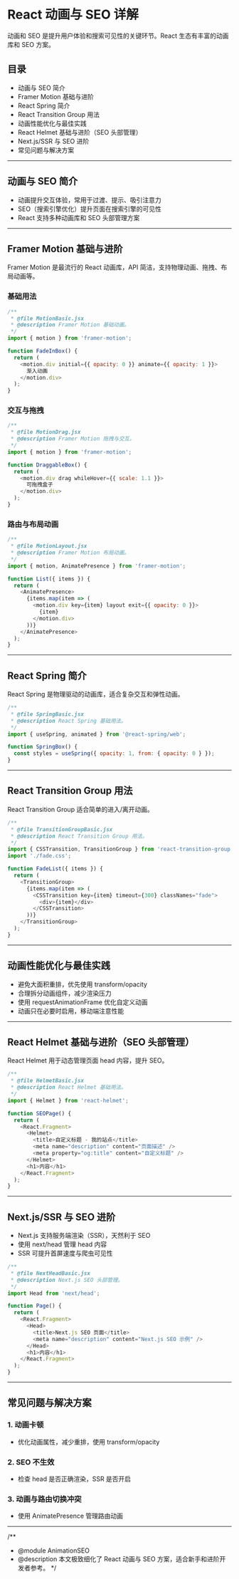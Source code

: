 # React 动画与 SEO 详解

动画和 SEO 是提升用户体验和搜索可见性的关键环节。React 生态有丰富的动画库和 SEO 方案。

## 目录
- 动画与 SEO 简介
- Framer Motion 基础与进阶
- React Spring 简介
- React Transition Group 用法
- 动画性能优化与最佳实践
- React Helmet 基础与进阶（SEO 头部管理）
- Next.js/SSR 与 SEO 进阶
- 常见问题与解决方案

---

## 动画与 SEO 简介

- 动画提升交互体验，常用于过渡、提示、吸引注意力
- SEO（搜索引擎优化）提升页面在搜索引擎的可见性
- React 支持多种动画库和 SEO 头部管理方案

---

## Framer Motion 基础与进阶

Framer Motion 是最流行的 React 动画库，API 简洁，支持物理动画、拖拽、布局动画等。

### 基础用法

```js
/**
 * @file MotionBasic.jsx
 * @description Framer Motion 基础动画。
 */
import { motion } from 'framer-motion';

function FadeInBox() {
  return (
    <motion.div initial={{ opacity: 0 }} animate={{ opacity: 1 }}>
      渐入动画
    </motion.div>
  );
}
```

### 交互与拖拽

```js
/**
 * @file MotionDrag.jsx
 * @description Framer Motion 拖拽与交互。
 */
import { motion } from 'framer-motion';

function DraggableBox() {
  return (
    <motion.div drag whileHover={{ scale: 1.1 }}>
      可拖拽盒子
    </motion.div>
  );
}
```

### 路由与布局动画

```js
/**
 * @file MotionLayout.jsx
 * @description Framer Motion 布局动画。
 */
import { motion, AnimatePresence } from 'framer-motion';

function List({ items }) {
  return (
    <AnimatePresence>
      {items.map(item => (
        <motion.div key={item} layout exit={{ opacity: 0 }}>
          {item}
        </motion.div>
      ))}
    </AnimatePresence>
  );
}
```

---

## React Spring 简介

React Spring 是物理驱动的动画库，适合复杂交互和弹性动画。

```js
/**
 * @file SpringBasic.jsx
 * @description React Spring 基础用法。
 */
import { useSpring, animated } from '@react-spring/web';

function SpringBox() {
  const styles = useSpring({ opacity: 1, from: { opacity: 0 } });
}
```

---

## React Transition Group 用法

React Transition Group 适合简单的进入/离开动画。

```js
/**
 * @file TransitionGroupBasic.jsx
 * @description React Transition Group 用法。
 */
import { CSSTransition, TransitionGroup } from 'react-transition-group';
import './fade.css';

function FadeList({ items }) {
  return (
    <TransitionGroup>
      {items.map(item => (
        <CSSTransition key={item} timeout={300} classNames="fade">
          <div>{item}</div>
        </CSSTransition>
      ))}
    </TransitionGroup>
  );
}
```

---

## 动画性能优化与最佳实践

- 避免大面积重排，优先使用 transform/opacity
- 合理拆分动画组件，减少渲染压力
- 使用 requestAnimationFrame 优化自定义动画
- 动画只在必要时启用，移动端注意性能

---

## React Helmet 基础与进阶（SEO 头部管理）

React Helmet 用于动态管理页面 head 内容，提升 SEO。

```js
/**
 * @file HelmetBasic.jsx
 * @description React Helmet 基础用法。
 */
import { Helmet } from 'react-helmet';

function SEOPage() {
  return (
    <React.Fragment>
      <Helmet>
        <title>自定义标题 - 我的站点</title>
        <meta name="description" content="页面描述" />
        <meta property="og:title" content="自定义标题" />
      </Helmet>
      <h1>内容</h1>
    </React.Fragment>
  );
}
```

---

## Next.js/SSR 与 SEO 进阶

- Next.js 支持服务端渲染（SSR），天然利于 SEO
- 使用 next/head 管理 head 内容
- SSR 可提升首屏速度与爬虫可见性

```js
/**
 * @file NextHeadBasic.jsx
 * @description Next.js SEO 头部管理。
 */
import Head from 'next/head';

function Page() {
  return (
    <React.Fragment>
      <Head>
        <title>Next.js SEO 页面</title>
        <meta name="description" content="Next.js SEO 示例" />
      </Head>
      <h1>内容</h1>
    </React.Fragment>
  );
}
```

---

## 常见问题与解决方案

### 1. 动画卡顿
- 优化动画属性，减少重排，使用 transform/opacity

### 2. SEO 不生效
- 检查 head 是否正确渲染，SSR 是否开启

### 3. 动画与路由切换冲突
- 使用 AnimatePresence 管理路由动画

---

/**
 * @module AnimationSEO
 * @description 本文极致细化了 React 动画与 SEO 方案，适合新手和进阶开发者参考。
 */ 